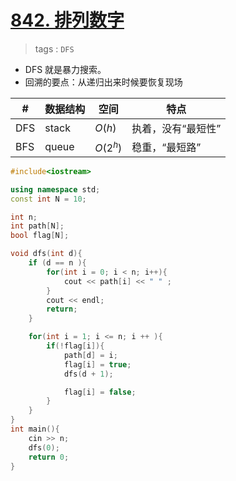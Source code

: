 # [842. 排列数字](https://www.acwing.com/activity/content/problem/content/905/1/)

> tags : `DFS`

- DFS 就是暴力搜索。
- 回溯的要点：从递归出来时候要恢复现场

| #   | 数据结构 | 空间     | 特点               |
| --- | -------- | -------- | ------------------ |
| DFS | stack    | $O(h)$   | 执着，没有“最短性” |
| BFS | queue    | $O(2^h)$ | 稳重，“最短路”     |

```c++
#include<iostream>

using namespace std;
const int N = 10;

int n;
int path[N];
bool flag[N];

void dfs(int d){
    if (d == n ){
        for(int i = 0; i < n; i++){
            cout << path[i] << " " ;
        }
        cout << endl;
        return;
    }

    for(int i = 1; i <= n; i ++ ){
        if(!flag[i]){
            path[d] = i;
            flag[i] = true;
            dfs(d + 1);

            flag[i] = false;
        }
    }
}
int main(){
    cin >> n;
    dfs(0);
    return 0;
}
```
